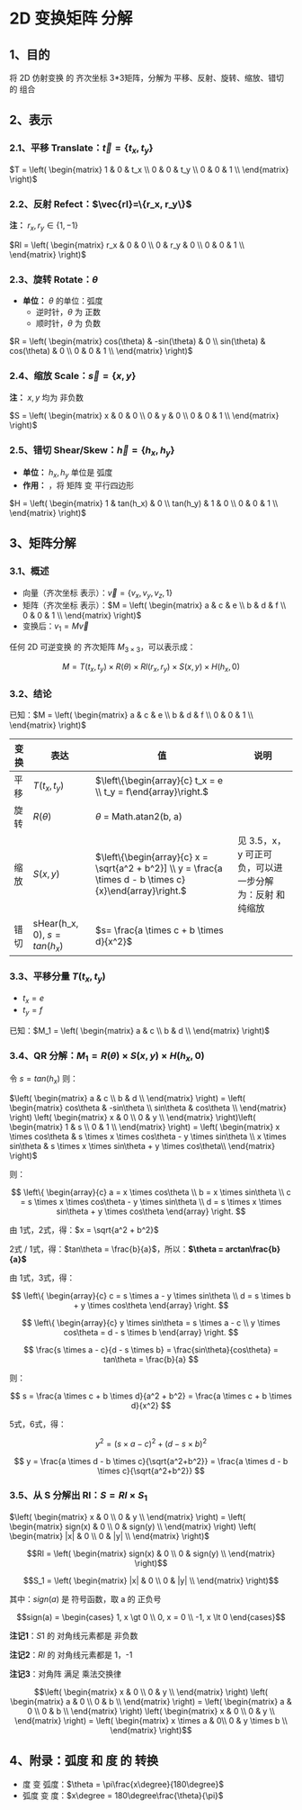 # 2D 变换矩阵 分解

## 1、目的

将 2D 仿射变换 的 齐次坐标 3*3矩阵，分解为 平移、反射、旋转、缩放、错切 的 组合

## 2、表示

### 2.1、平移 Translate：$\vec{t}=\{t_x, t_y\}$

$T = \left(
    \begin{matrix}
    1 & 0 & t_x \\
    0 & 0 & t_y \\
    0 & 0 & 1 \\
    \end{matrix}
\right)$

### 2.2、反射 Refect：$\vec{rl}=\{r_x, r_y\}$

**注：** $r_x, r_y \in \{1, -1\}$

$Rl = \left(
    \begin{matrix}
    r_x & 0 & 0 \\
    0 & r_y & 0 \\
    0 & 0 & 1 \\
    \end{matrix}
\right)$

### 2.3、旋转 Rotate：$\theta$

+ **单位：** $\theta$ 的单位：弧度
  - 逆时针，$\theta$ 为 正数
  - 顺时针，$\theta$ 为 负数

$R = \left(
    \begin{matrix}
    cos(\theta) & -sin(\theta) & 0 \\
    sin(\theta) & cos(\theta) & 0 \\
    0 & 0 & 1 \\
    \end{matrix}
\right)$

### 2.4、缩放 Scale：$\vec{s}=\{x, y\}$

**注：** $x, y$ 均为 非负数

$S = \left(
    \begin{matrix}
    x & 0 & 0 \\
    0 & y & 0 \\
    0 & 0 & 1 \\
    \end{matrix}
\right)$

### 2.5、错切 Shear/Skew：$\vec{h}=\{h_x, h_y\}$

+ **单位：** $h_x, h_y$ 单位是 弧度
+ **作用：** ，将 矩阵 变 平行四边形

$H = \left(
    \begin{matrix}
    1 & tan(h_x) & 0 \\
    tan(h_y) & 1 & 0 \\
    0 & 0 & 1 \\
    \end{matrix}
\right)$

## 3、矩阵分解

### 3.1、概述

+ 向量（齐次坐标 表示）：$\vec{v}=\{v_x, v_y, v_z, 1\}$
+ 矩阵（齐次坐标 表示）：$M = \left(
    \begin{matrix}
    a & c & e \\
    b & d & f \\
    0 & 0 & 1 \\
    \end{matrix}
\right)$
+ 变换后：$v_1 = M \vec{v}$

任何 2D 可逆变换 的 齐次矩阵  $M_{3 \times 3}$，可以表示成：

$$M = T(t_x, t_y) \times R(\theta) \times Rl(r_x, r_y) \times S(x, y) \times H(h_x, 0)$$

### 3.2、结论

已知：$M = \left(
    \begin{matrix}
    a & c & e \\
    b & d & f \\
    0 & 0 & 1 \\
    \end{matrix}
\right)$

|变换|表达|值|说明|
|--|--|--|--|
|平移|$T(t_x, t_y)$|$\left\{\begin{array}{c} t_x = e \\ t_y = f\end{array}\right.$|
|旋转|$R(\theta)$|$\theta$ = Math.atan2(b, a)|
|缩放|$S(x, y)$|$\left\{\begin{array}{c} x = \sqrt{a^2 + b^2}] \\ y = \frac{a \times d - b \times c}{x}\end{array}\right.$|见 3.5，x，y 可正可负，可以进一步分解为：反射 和 纯缩放|
|错切|sHear(h_x, 0), $s = tan(h_x)$|$s= \frac{a \times c + b \times d}{x^2}$|

### 3.3、平移分量 $T(t_x, t_y)$

+ $t_x = e$
+ $t_y = f$ 

已知：$M_1 = \left(
    \begin{matrix}
    a & c \\
    b & d \\
    \end{matrix}
\right)$

### 3.4、QR 分解：$M_1 = R(\theta) \times S(x, y) \times H(h_x, 0)$

令 $s = tan(h_x)$ 则：

$\left(
    \begin{matrix}
    a & c \\
    b & d \\
    \end{matrix}
\right) = \left(
    \begin{matrix}
    cos\theta & -sin\theta \\
    sin\theta & cos\theta \\
    \end{matrix}
\right) \left(
    \begin{matrix}
    x & 0 \\
    0 & y \\
    \end{matrix}
\right)\left(
    \begin{matrix}
    1 & s \\
    0 & 1 \\
    \end{matrix}
\right) = \left(
    \begin{matrix}
    x \times cos\theta & s \times x \times cos\theta - y \times sin\theta \\
    x \times sin\theta & s \times x \times sin\theta + y \times cos\theta\\
    \end{matrix}
\right)$

则：

$$
\left\{ 
\begin{array}{c}
    a = x \times cos\theta \\ 
    b = x \times sin\theta \\ 
    c = s \times x \times cos\theta - y \times sin\theta \\
    d = s \times x \times sin\theta + y \times cos\theta
\end{array}
\right. 
$$

由 1式，2式，得：$x = \sqrt{a^2 + b^2}$

2式 / 1式，得：$tan\theta = \frac{b}{a}$，所以：**$\theta = arctan\frac{b}{a}$**

由 1式，3式，得：

$$
\left\{ 
\begin{array}{c}
    c = s \times a - y \times sin\theta \\ 
    d = s \times b + y \times cos\theta
\end{array}
\right. 
$$

$$
\left\{ 
\begin{array}{c}
    y \times sin\theta = s \times a - c \\ 
    y \times cos\theta = d - s \times b
\end{array}
\right. 
$$

$$
\frac{s \times a - c}{d - s \times b} = \frac{sin\theta}{cos\theta} = tan\theta = \frac{b}{a}
$$

则：

$$
s = \frac{a \times c + b \times d}{a^2 + b^2} = \frac{a \times c + b \times d}{x^2}
$$

5式，6式，得：

$$
    y^2 = (s \times a - c)^2 + (d - s \times b)^2
$$

$$
    y = \frac{a \times d - b \times c}{\sqrt{a^2+b^2}} = 
    \frac{a \times d - b \times c}{\sqrt{a^2+b^2}}
$$

### 3.5、从 S 分解出 Rl：$S = Rl \times S_1$

$\left(
    \begin{matrix}
    x & 0 \\
    0 & y \\
    \end{matrix}
\right) = \left(
    \begin{matrix}
    sign(x) & 0 \\
    0 & sign(y) \\
    \end{matrix}
\right) \left(
    \begin{matrix}
    |x| & 0 \\
    0 & |y| \\
    \end{matrix}
\right)$

$$Rl = \left(
    \begin{matrix}
    sign(x) & 0 \\
    0 & sign(y) \\
    \end{matrix}
\right)$$

$$S_1 = \left(
    \begin{matrix}
    |x| & 0 \\
    0 & |y| \\
    \end{matrix}
\right)$$

其中：$sign(a)$ 是 符号函数，取 a 的 正负号

$$sign(a) = \begin{cases}
    1, x \gt 0 \\
    0, x = 0 \\
    -1, x \lt 0
\end{cases}$$

**注记1**：$S1$ 的 对角线元素都是 非负数

**注记2**：$Rl$ 的 对角线元素都是 1，-1

**注记3**：对角阵 满足 乘法交换律

$$\left(
    \begin{matrix}
    x & 0 \\
    0 & y \\
    \end{matrix}
\right) \left(
    \begin{matrix}
    a & 0 \\
    0 & b \\
    \end{matrix}
\right) = \left(
    \begin{matrix}
    a & 0 \\
    0 & b \\
    \end{matrix}
\right) \left(
    \begin{matrix}
    x & 0 \\
    0 & y \\
    \end{matrix}
\right) = \left(
    \begin{matrix}
    x \times a & 0\\
    0 & y \times b \\
    \end{matrix}
\right)$$

## 4、附录：弧度 和 度 的 转换

+ 度 变 弧度：$\theta = \pi\frac{x\degree}{180\degree}$
+ 弧度 变 度：$x\degree = 180\degree\frac{\theta}{\pi}$